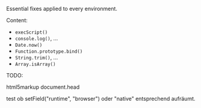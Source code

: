 Essential fixes applied to every environment.

Content:

- `execScript()`
- `console.log()`, ...
- `Date.now()`
- `Function.prototype.bind()`
- `String.trim()`, ...
- `Array.isArray()`

TODO:


html5markup
document.head

test ob setField("runtime", "browser") oder "native" entsprechend aufräumt.